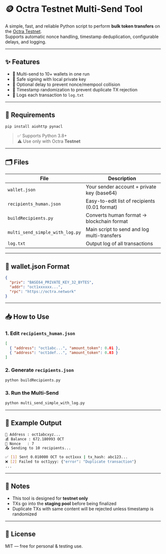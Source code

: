 # 🪙 Octra Testnet Multi-Send Tool

A simple, fast, and reliable Python script to perform **bulk token transfers** on the [Octra Testnet](https://octra.network).  
Supports automatic nonce handling, timestamp deduplication, configurable delays, and logging.

---

## ✨ Features

- 🚀 Multi-send to 10+ wallets in one run
- 🔐 Safe signing with local private key
- 🔁 Optional delay to prevent nonce/mempool collision
- 🧠 Timestamp randomization to prevent duplicate TX rejection
- 📝 Logs each transaction to `log.txt`

---

## 🧩 Requirements

```bash
pip install aiohttp pynacl
```

> ✅ Supports Python 3.8+  
> ⚠️ Use only with Octra **Testnet**

---

## 🗂 Files

| File                             | Description                                  |
|----------------------------------|----------------------------------------------|
| `wallet.json`                    | Your sender account + private key (base64)   |
| `recipients_human.json`         | Easy-to-edit list of recipients (0.01 format)|
| `buildRecipients.py`            | Converts human format → blockchain format    |
| `multi_send_simple_with_log.py` | Main script to send and log multi-transfers  |
| `log.txt`                        | Output log of all transactions               |

---

## 🔐 wallet.json Format

```json
{
  "priv": "BASE64_PRIVATE_KEY_32_BYTES",
  "addr": "oct1xxxxxx...",
  "rpc": "https://octra.network"
}
```

---

## 📥 How to Use

### 1. Edit `recipients_human.json`

```json
[
  { "address": "oct1abc...", "amount_token": 0.01 },
  { "address": "oct1def...", "amount_token": 0.03 }
]
```

### 2. Generate `recipients.json`

```bash
python buildRecipients.py
```

### 3. Run the Multi-Send

```bash
python multi_send_simple_with_log.py
```

---

## 📄 Example Output

```bash
👛 Address : oct1abcxyz...
💰 Balance : 672.180993 OCT
🔢 Nonce   : 7
📤 Sending to 10 recipients...

✅ [1] Sent 0.010000 OCT to oct1xxx | tx_hash: abc123...
❌ [2] Failed to oct1yyy: {"error": "Duplicate transaction"}
...
```

---

## 🧪 Notes

- This tool is designed for **testnet only**
- TXs go into the **staging pool** before being finalized
- Duplicate TXs with same content will be rejected unless timestamp is randomized

---

## 📜 License

MIT — free for personal & testing use.